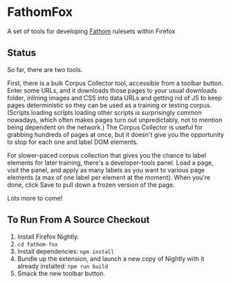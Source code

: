 # FathomFox
A set of tools for developing [Fathom](http://mozilla.github.io/fathom/) rulesets within Firefox

## Status
So far, there are two tools.

First, there is a bulk Corpus Collector tool, accessible from a toolbar button. Enter some URLs, and it downloads those pages to your usual downloads folder, inlining images and CSS into data URLs and getting rid of JS to keep pages deterministic so they can be used as a training or testing corpus. (Scripts loading scripts loading other scripts is surprisingly common nowadays, which often makes pages turn out unpredictably, not to mention being dependent on the network.) The Corpus Collector is useful for grabbing hundreds of pages at once, but it doesn't give you the opportunity to stop for each one and label DOM elements.

For slower-paced corpus collection that gives you the chance to label elements for later training, there's a developer-tools panel. Load a page, visit the panel, and apply as many labels as you want to various page elements (a max of one label per element at the moment). When you're done, click Save to pull down a frozen version of the page.

Lots more to come!

## To Run From A Source Checkout
1. Install Firefox Nightly.
2. `cd fathom-fox`
3. Install dependencies: `npm install`
4. Bundle up the extension, and launch a new copy of Nightly with it already installed: `npm run build`
5. Smack the new toolbar button.

